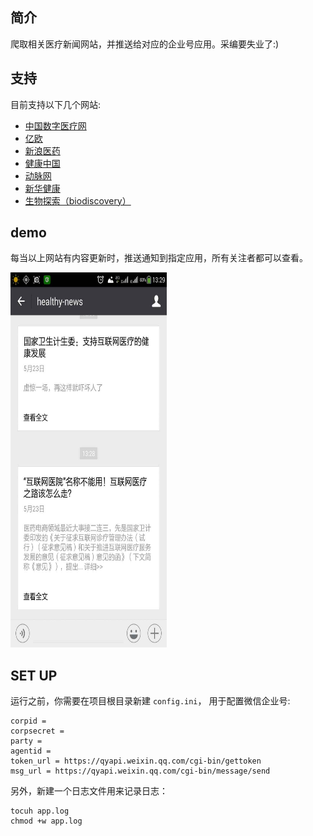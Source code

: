 ## 简介

爬取相关医疗新闻网站，并推送给对应的企业号应用。采编要失业了:)

## 支持

目前支持以下几个网站:

* [中国数字医疗网](http://www.hc3i.cn)
* [亿欧](http://www.iyiou.com/)
* [新浪医药](http://med.sina.com/)
* [健康中国](http://health.china.com.cn/)
* [动脉网](http://vcbeat.net/)
* [新华健康](http://www.news.cn/health/)
* [生物探索（biodiscovery）](http://www.news.cn/health/)

## demo

每当以上网站有内容更新时，推送通知到指定应用，所有关注者都可以查看。

<img src="demo.jpg" width="250" height="600">

## SET UP

运行之前，你需要在项目根目录新建 `config.ini`， 用于配置微信企业号:

```
corpid =
corpsecret =
party =
agentid =
token_url = https://qyapi.weixin.qq.com/cgi-bin/gettoken
msg_url = https://qyapi.weixin.qq.com/cgi-bin/message/send

```

另外，新建一个日志文件用来记录日志：

```
tocuh app.log
chmod +w app.log
```
